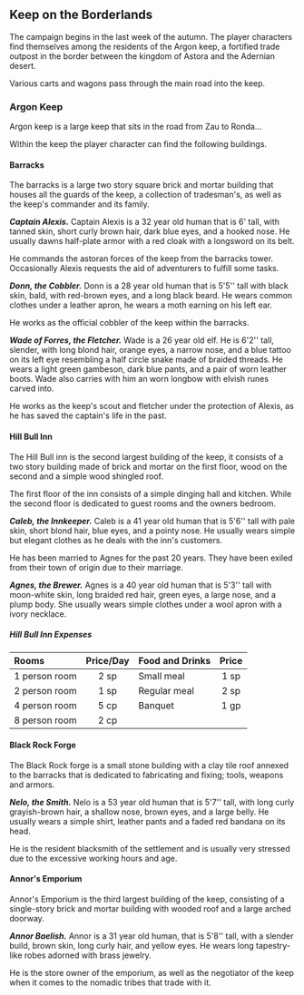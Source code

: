 ## Keep on the Borderlands
The campaign begins in the last week of the autumn. The player characters find themselves among the residents of the Argon keep, a fortified trade outpost in the border between the kingdom of Astora and the Adernian desert.

Various carts and wagons pass through the main road into the keep.

### Argon Keep
Argon keep is a large keep that sits in the road from Zau to Ronda...

Within the keep the player character can find the following buildings.

#### Barracks
The barracks is a large two story square brick and mortar building that houses all the guards of the keep, a collection of tradesman's, as well as the keep's commander and its family.

***Captain Alexis.***
Captain Alexis is a 32 year old human that is 6' tall, with tanned skin, short curly brown hair, dark blue eyes, and a hooked nose. He usually dawns half-plate armor with a red cloak with a longsword on its belt.

He commands the astoran forces of the keep from the barracks tower. Occasionally Alexis requests the aid of adventurers to fulfill some tasks.


***Donn, the Cobbler.***
Donn is a 28 year old human that is 5'5'' tall with black skin, bald, with red-brown eyes, and a long black beard. He wears common clothes under a leather apron, he wears a moth earning on his left ear.

He works as the official cobbler of the keep within the barracks.


***Wade of Forres, the Fletcher.***
Wade is a 26 year old elf. He is 6'2'' tall, slender, with long blond hair, orange eyes, a narrow nose, and a blue tattoo on its left eye resembling a half circle snake made of braided threads. He wears a light green gambeson, dark blue pants, and a pair of worn leather boots. Wade also carries with him an worn longbow with elvish runes carved into.

He works as the keep's scout and fletcher under the protection of Alexis, as he has saved the captain's life in the past.



#### Hill Bull Inn
The Hill Bull inn is the second largest building of the keep, it consists of a two story building made of brick and mortar on the first floor, wood on the second and a simple wood shingled roof.

The first floor of the inn consists of a simple dinging hall and kitchen. While the second floor is dedicated to guest rooms and the owners bedroom.

***Caleb, the Innkeeper.***
Caleb is a 41 year old human that is 5'6'' tall with pale skin, short blond hair, blue eyes, and a pointy nose. He usually wears simple but elegant clothes as he deals with the inn's customers.

He has been married to Agnes for the past 20 years. They have been exiled from their town of origin due to their marriage.

***Agnes, the Brewer.***
Agnes is a 40 year old human that is 5'3'' tall with moon-white skin, long braided red hair, green eyes, a large nose, and a plump body. She usually wears simple clothes under a wool apron with a ivory necklace.


##### Hill Bull Inn Expenses
| Rooms         | Price/Day | Food and Drinks | Price |
|:--------------|:---------:|:----------------|:-----:|
| 1 person room |  2 sp     | Small meal      |  1 sp |
| 2 person room |  1 sp     | Regular meal    |  2 sp |
| 4 person room |  5 cp     | Banquet         |  1 gp |
| 8 person room |  2 cp     |                 |       |



#### Black Rock Forge
The Black Rock forge is a small stone building with a clay tile roof annexed to the barracks that is dedicated to fabricating and fixing; tools, weapons and armors.

***Nelo, the Smith.***
Nelo is a 53 year old human that is 5'7'' tall, with long curly grayish-brown hair, a shallow nose, brown eyes, and a large belly. He usually wears a simple shirt, leather pants and a faded red bandana on its head.

He is the resident blacksmith of the settlement and is usually very stressed due to the excessive working hours and age.



#### Annor's Emporium
Annor's Emporium is the third largest building of the keep, consisting of a single-story brick and mortar building with wooded roof and a large arched doorway.

***Annor Baelish.***
Annor is a 31 year old human, that is 5'8'' tall, with a slender build, brown skin, long curly hair, and yellow eyes. He wears long tapestry-like robes adorned with brass jewelry.

He is the store owner of the emporium, as well as the negotiator of the keep when it comes to the nomadic tribes that trade with it.
